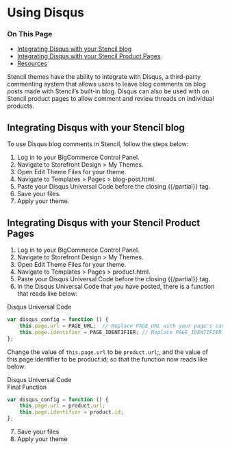 # Using Disqus

<div class="otp" id="no-index">

### On This Page
- [Integrating Disqus with your Stencil blog](#integrating-disqus-with-your-stencil-blog)
- [Integrating Disqus with your Stencil Product Pages](#integrating-disqus-with-your-stencil-product-pages)
- [Resources](#resources)

</div> 

Stencil themes have the ability to integrate with Disqus, a third-party commenting system that allows users to leave blog comments on blog posts made with Stencil’s built-in blog. Disqus can also be used with on Stencil product pages to allow comment and review threads on individual products.

## Integrating Disqus with your Stencil blog

To use Disqus blog comments in Stencil, follow the steps below:

1. Log in to your BigCommerce Control Panel.
2. Navigate to Storefront Design > My Themes.
3. Open Edit Theme Files for your theme.
4. Navigate to Templates > Pages > blog-post.html.
5. Paste your Disqus Universal Code before the closing {{/partial}} tag.
6. Save your files.
7. Apply your theme.

## Integrating Disqus with your Stencil Product Pages

1. Log in to your BigCommerce Control Panel.
2. Navigate to Storefront Design > My Themes.
3. Open Edit Theme Files for your theme.
4. Navigate to Templates > Pages > product.html.
5. Paste your Disqus Universal Code before the closing {{/partial}} tag.
6. In the Disqus Universal Code that you have posted, there is a function that reads like below:

<div class="HubBlock-header">
    <div class="HubBlock-header-title flex items-center">
        <div class="HubBlock-header-name">Disqus Universal Code</div>
    </div><div class="HubBlock-header-subtitle"></div>
</div>

<!--
title: "Disqus Universal Code"
subtitle: ""
lineNumbers: true
-->

```js
var disqus_config = function () {
    this.page.url = PAGE_URL;  // Replace PAGE_URL with your page's canonical URL variable
    this.page.identifier = PAGE_IDENTIFIER; // Replace PAGE_IDENTIFIER with your page's unique identifier variable
};
```

Change the value of `this.page.url` to be `product.url`;, and the value of this.page.identifier to be product.id; so that the function now reads like below:

<div class="HubBlock-header">
    <div class="HubBlock-header-title flex items-center">
        <div class="HubBlock-header-name">Disqus Universal Code</div>
    </div><div class="HubBlock-header-subtitle">Final Function</div>
</div>

<!--
title: "Disqus Universal Code"
subtitle: "Final Function"
lineNumbers: true
-->

```js
var disqus_config = function () {
    this.page.url = product.url;
    this.page.identifier = product.id;
};
```

7. Save your files
8. Apply your theme